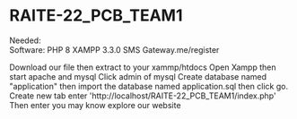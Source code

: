 # RAITE-22_PCB_TEAM1

Needed: <br>
Software: PHP 8 XAMPP 3.3.0
SMS Gateway.me/register


Download our file then extract to your xammp/htdocs
Open Xampp then start apache and mysql
Click admin of mysql
Create database named "application" then import the database named application.sql then click go.
Create new tab enter 'http://localhost/RAITE-22_PCB_TEAM1/index.php'
Then enter you may know explore our website



